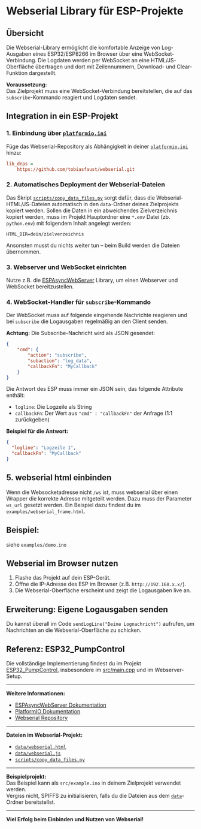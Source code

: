 # Webserial Library für ESP-Projekte

## Übersicht

Die Webserial-Library ermöglicht die komfortable Anzeige von Log-Ausgaben eines ESP32/ESP8266 im Browser über eine WebSocket-Verbindung. Die Logdaten werden per WebSocket an eine HTML/JS-Oberfläche übertragen und dort mit Zeilennummern, Download- und Clear-Funktion dargestellt.

**Voraussetzung:**  
Das Zielprojekt muss eine WebSocket-Verbindung bereitstellen, die auf das `subscribe`-Kommando reagiert und Logdaten sendet.

## Integration in ein ESP-Projekt

### 1. Einbindung über [`platformio.ini`](platformio.ini)

Füge das Webserial-Repository als Abhängigkeit in deiner [`platformio.ini`](platformio.ini) hinzu:

```ini
lib_deps =
    https://github.com/tobiasfaust/webserial.git
```

### 2. Automatisches Deployment der Webserial-Dateien

Das Skript [`scripts/copy_data_files.py`](scripts/copy_data_files.py) sorgt dafür, dass die Webserial-HTML/JS-Dateien automatisch in den `data`-Ordner deines Zielprojekts kopiert werden. Sollen die Daten in ein abweichendes Zielverzeichnis kopiert werden, muss im Projekt Hauptordner eine `*.env` Datei (zb. `python.env`) mit folgendem Inhalt angelegt werden:

```
HTML_DIR=dein/zielverzeichnis
```

Ansonsten musst du nichts weiter tun – beim Build werden die Dateien übernommen.

### 3. Webserver und WebSocket einrichten

Nutze z.B. die [ESPAsyncWebServer](https://github.com/me-no-dev/ESPAsyncWebServer) Library, um einen Webserver und WebSocket bereitzustellen.

### 4. WebSocket-Handler für `subscribe`-Kommando

Der WebSocket muss auf folgende eingehende Nachrichte reagieren und bei `subscribe` die Logausgaben regelmäßig an den Client senden.

**Achtung:**
Die Subscribe-Nachricht wird als JSON gesendet:

```json
{
    "cmd": {
        "action": "subscribe",
        "subaction": "log_data",
        "callbackFn": "MyCallback"
    }
}
```


Die Antwort des ESP muss immer ein JSON sein, das folgende Attribute enthält:
- `logline`: Die Logzeile als String
- `callbackFn`: Der Wert aus `"cmd" : "callbackFn"` der Anfrage (1:1 zurückgeben)

**Beispiel für die Antwort:**

```json
{
  "logline": "Logzeile 1",
  "callbackFn": "MyCallback"
}
```

## 5. webserial html einbinden
Wenn die Websocketadresse nicht `/ws` ist, muss webserial über einen Wrapper die korrekte Adresse mitgeteilt werden. Dazu muss der Parameter `ws_url` gesetzt werden. Ein Beispiel dazu findest du im `examples/webserial_frame.html`.  

## Beispiel: 
siehe `examples/demo.ino`

## Webserial im Browser nutzen

1. Flashe das Projekt auf dein ESP-Gerät.
2. Öffne die IP-Adresse des ESP im Browser (z.B. `http://192.168.x.x/`).
3. Die Webserial-Oberfläche erscheint und zeigt die Logausgaben live an.

## Erweiterung: Eigene Logausgaben senden

Du kannst überall im Code `sendLogLine("Deine Lognachricht")` aufrufen, um Nachrichten an die Webserial-Oberfläche zu schicken.

## Referenz: ESP32_PumpControl

Die vollständige Implementierung findest du im Projekt [ESP32_PumpControl](https://github.com/tobiasfaust/ESP32_PumpControl), insbesondere im [src/main.cpp](https://github.com/tobiasfaust/ESP32_PumpControl/blob/main/src/main.cpp) und im Webserver-Setup.

---

**Weitere Informationen:**
- [ESPAsyncWebServer Dokumentation](https://github.com/me-no-dev/ESPAsyncWebServer)
- [PlatformIO Dokumentation](https://docs.platformio.org/)
- [Webserial Repository](https://github.com/tobiasfaust/webserial)

---

**Dateien im Webserial-Projekt:**
- [`data/webserial.html`](data/webserial.html)
- [`data/webserial.js`](data/webserial.js)
- [`scripts/copy_data_files.py`](scripts/copy_data_files.py)

---

**Beispielprojekt:**  
Das Beispiel kann als `src/example.ino` in deinem Zielprojekt verwendet werden.  
Vergiss nicht, SPIFFS zu initialisieren, falls du die Dateien aus dem [`data`](data)-Ordner bereitstellst.

---

**Viel Erfolg beim Einbinden und Nutzen von Webserial!**

